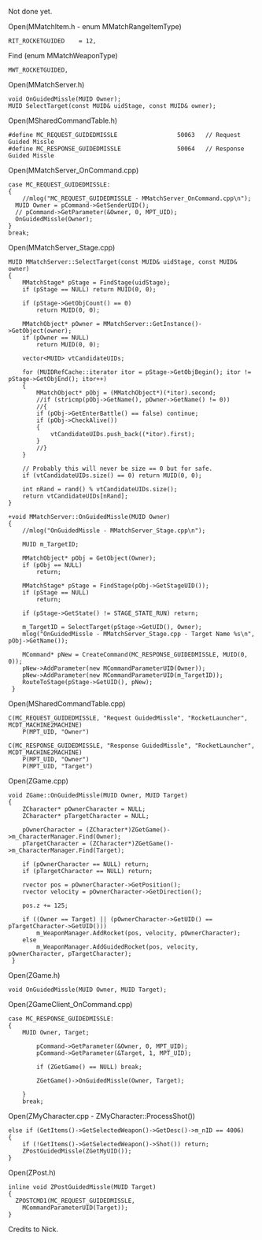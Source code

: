 Not done yet.


Open(MMatchItem.h - enum MMatchRangeItemType)

    RIT_ROCKETGUIDED	= 12,

Find (enum MMatchWeaponType)

    MWT_ROCKETGUIDED,

Open(MMatchServer.h)

    void OnGuidedMissle(MUID Owner);
    MUID SelectTarget(const MUID& uidStage, const MUID& owner);

Open(MSharedCommandTable.h)

    #define MC_REQUEST_GUIDEDMISSLE					50063	// Request Guided Missle
    #define MC_RESPONSE_GUIDEDMISSLE				50064	// Response Guided Missle

Open(MMatchServer_OnCommand.cpp)

    case MC_REQUEST_GUIDEDMISSLE:
    {
    	//mlog("MC_REQUEST_GUIDEDMISSLE - MMatchServer_OnCommand.cpp\n");
      MUID Owner = pCommand->GetSenderUID();
      // pCommand->GetParameter(&Owner, 0, MPT_UID);
      OnGuidedMissle(Owner);
    }
    break;

Open(MMatchServer_Stage.cpp)

    MUID MMatchServer::SelectTarget(const MUID& uidStage, const MUID& owner)
    {
    	MMatchStage* pStage = FindStage(uidStage);
    	if (pStage == NULL) return MUID(0, 0);
    
    	if (pStage->GetObjCount() == 0)
    		return MUID(0, 0);
    
    	MMatchObject* pOwner = MMatchServer::GetInstance()->GetObject(owner);
    	if (pOwner == NULL)
    		return MUID(0, 0);
    
    	vector<MUID> vtCandidateUIDs;
    
    	for (MUIDRefCache::iterator itor = pStage->GetObjBegin(); itor != pStage->GetObjEnd(); itor++)
    	{
    		MMatchObject* pObj = (MMatchObject*)(*itor).second;
    		//if (stricmp(pObj->GetName(), pOwner->GetName() != 0))
    		//{
    		if (pObj->GetEnterBattle() == false) continue;
    		if (pObj->CheckAlive())
    		{
    			vtCandidateUIDs.push_back((*itor).first);
    		}
    		//}
    	}
    
    	// Probably this will never be size == 0 but for safe.
    	if (vtCandidateUIDs.size() == 0) return MUID(0, 0);
    
    	int nRand = rand() % vtCandidateUIDs.size();
    	return vtCandidateUIDs[nRand];
    }
    
    +void MMatchServer::OnGuidedMissle(MUID Owner)
    {
    	//mlog("OnGuidedMissle - MMatchServer_Stage.cpp\n");
    
    	MUID m_TargetID;
    
    	MMatchObject* pObj = GetObject(Owner);
    	if (pObj == NULL)
    		return;
    
    	MMatchStage* pStage = FindStage(pObj->GetStageUID());
    	if (pStage == NULL)
    		return;
    
    	if (pStage->GetState() != STAGE_STATE_RUN) return;
    
    	m_TargetID = SelectTarget(pStage->GetUID(), Owner);
    	mlog("OnGuidedMissle - MMatchServer_Stage.cpp - Target Name %s\n", pObj->GetName());
    
    	MCommand* pNew = CreateCommand(MC_RESPONSE_GUIDEDMISSLE, MUID(0, 0));
    	pNew->AddParameter(new MCommandParameterUID(Owner));
    	pNew->AddParameter(new MCommandParameterUID(m_TargetID));
    	RouteToStage(pStage->GetUID(), pNew);
     }

Open(MSharedCommandTable.cpp)


  	C(MC_REQUEST_GUIDEDMISSLE, "Request GuidedMissle", "RocketLauncher", MCDT_MACHINE2MACHINE)
  		P(MPT_UID, "Owner")
  
  	C(MC_RESPONSE_GUIDEDMISSLE, "Response GuidedMissle", "RocketLauncher", MCDT_MACHINE2MACHINE)
  		P(MPT_UID, "Owner")
  		P(MPT_UID, "Target")

Open(ZGame.cpp)


    void ZGame::OnGuidedMissle(MUID Owner, MUID Target)
    {
    	ZCharacter* pOwnerCharacter = NULL;
    	ZCharacter* pTargetCharacter = NULL;
    
    	pOwnerCharacter = (ZCharacter*)ZGetGame()->m_CharacterManager.Find(Owner);
    	pTargetCharacter = (ZCharacter*)ZGetGame()->m_CharacterManager.Find(Target);
    
    	if (pOwnerCharacter == NULL) return;
    	if (pTargetCharacter == NULL) return;
    
    	rvector pos = pOwnerCharacter->GetPosition();
    	rvector velocity = pOwnerCharacter->GetDirection();
    
    	pos.z += 125;
    
    	if ((Owner == Target) || (pOwnerCharacter->GetUID() == pTargetCharacter->GetUID()))
    		m_WeaponManager.AddRocket(pos, velocity, pOwnerCharacter);
    	else
    		m_WeaponManager.AddGuidedRocket(pos, velocity, pOwnerCharacter, pTargetCharacter);
     }


Open(ZGame.h)

    void OnGuidedMissle(MUID Owner, MUID Target);


Open(ZGameClient_OnCommand.cpp)


    case MC_RESPONSE_GUIDEDMISSLE:
  	{
  		MUID Owner, Target;
  
  			pCommand->GetParameter(&Owner, 0, MPT_UID);
  			pCommand->GetParameter(&Target, 1, MPT_UID);
  
  			if (ZGetGame() == NULL) break;
  
  			ZGetGame()->OnGuidedMissle(Owner, Target);
  
  		}
  		break;

Open(ZMyCharacter.cpp - ZMyCharacter::ProcessShot())
    
    else if (GetItems()->GetSelectedWeapon()->GetDesc()->m_nID == 4006)
    {
    	if (!GetItems()->GetSelectedWeapon()->Shot()) return;
    	ZPostGuidedMissle(ZGetMyUID());
    }

Open(ZPost.h)

    inline void ZPostGuidedMissle(MUID Target)
    {
      ZPOSTCMD1(MC_REQUEST_GUIDEDMISSLE,
        MCommandParameterUID(Target));
    }



















Credits to Nick.
